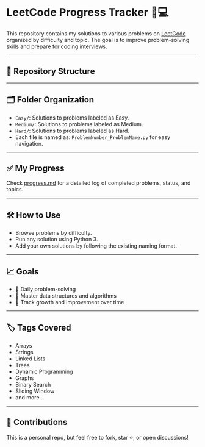 # LeetCode Progress Tracker 🧠💻

This repository contains my solutions to various problems on [LeetCode](https://leetcode.com/) organized by difficulty and topic. The goal is to improve problem-solving skills and prepare for coding interviews.

---

## 📌 Repository Structure


---

## 🗂️ Folder Organization

- `Easy/`: Solutions to problems labeled as Easy.
- `Medium/`: Solutions to problems labeled as Medium.
- `Hard/`: Solutions to problems labeled as Hard.
- Each file is named as: `ProblemNumber_ProblemName.py` for easy navigation.

---

## ✅ My Progress

Check [progress.md](./progress.md) for a detailed log of completed problems, status, and topics.

---

## 🛠️ How to Use

- Browse problems by difficulty.
- Run any solution using Python 3.
- Add your own solutions by following the existing naming format.

---

## 📈 Goals

- 📅 Daily problem-solving
- 🧠 Master data structures and algorithms
- 🎯 Track growth and improvement over time

---

## 🏷️ Tags Covered

- Arrays
- Strings
- Linked Lists
- Trees
- Dynamic Programming
- Graphs
- Binary Search
- Sliding Window
- and more...

---

## 🙌 Contributions

This is a personal repo, but feel free to fork, star ⭐, or open discussions!

